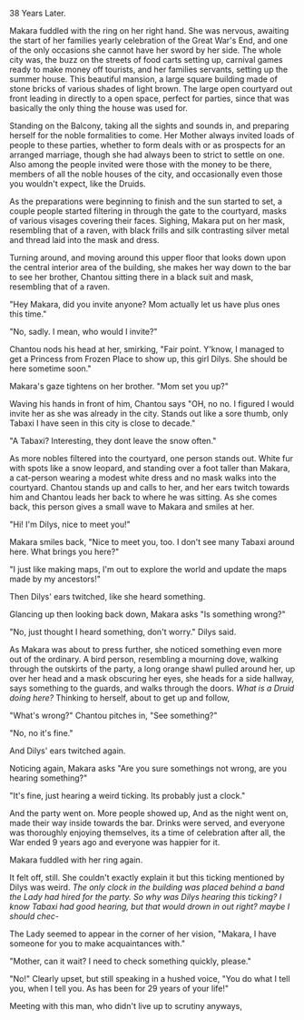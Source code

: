 38 Years Later.


Makara fuddled with the ring on her right hand. She was nervous, awaiting the start of her families yearly celebration of the Great War's End, and one of the only occasions she cannot have her sword by her side. The whole city was, the buzz on the streets of food carts setting up, carnival games ready to make money off tourists, and her families servants, setting up the summer house. This beautiful mansion, a large square building made of stone bricks of various shades of light brown. The large open courtyard out front leading in directly to a open space, perfect for parties, since that was basically the only thing the house was used for. 

Standing on the Balcony, taking all the sights and sounds in, and preparing herself for the noble formalities to come. Her Mother always invited loads of people to these parties, whether to form deals with or as prospects for an arranged marriage, though she had always been to strict to settle on one. Also among the people invited were those with the money to be there, members of all the noble houses of the city, and occasionally even those you wouldn't expect, like the Druids.

As the preparations were beginning to finish and the sun started to set, a couple people started filtering in through the gate to the courtyard, masks of various visages covering their faces. Sighing, Makara put on her mask, resembling that of a raven, with black frills and silk contrasting silver metal and thread laid into the mask and dress. 

Turning around, and moving around this upper floor that looks down upon the central interior area of the building, she makes her way down to the bar to see her brother, Chantou sitting there in a black suit and mask, resembling that of a raven. 

"Hey Makara, did you invite anyone? Mom actually let us have plus ones this time."

"No, sadly. I mean, who would I invite?"

Chantou nods his head at her, smirking, "Fair point. Y'know, I managed to get a Princess from Frozen Place to show up, this girl Dilys. She should be here sometime soon."

Makara's gaze tightens on her brother. "Mom set you up?"

Waving his hands in front of him, Chantou says "OH, no no. I figured I would invite her as she was already in the city. Stands out like a sore thumb, only Tabaxi I have seen in this city is close to decade."

"A Tabaxi? Interesting, they dont leave the snow often."

As more nobles filtered into the courtyard, one person stands out. White fur with spots like a snow leopard, and standing over a foot taller than Makara, a cat-person wearing a modest white dress and no mask walks into the courtyard. Chantou stands up and calls to her, and her ears twitch towards him and Chantou leads her back to where he was sitting. As she comes back, this person gives a small wave to Makara and smiles at her.

"Hi! I'm Dilys, nice to meet you!"

Makara smiles back, "Nice to meet you, too. I don't see many Tabaxi around here. What brings you here?"

"I just like making maps, I'm out to explore the world and update the maps made by my ancestors!"

Then Dilys' ears twitched, like she heard something.

Glancing up then looking back down, Makara asks "Is something wrong?"

"No, just thought I heard something, don't worry." Dilys said.

As Makara was about to press further, she noticed something even more out of the ordinary. A bird person, resembling a mourning dove, walking through the outskirts of the party, a long orange shawl pulled around her, up over her head and a mask obscuring her eyes, she heads for a side hallway, says something to the guards, and walks through the doors. *What is a Druid doing here?* Thinking to herself, about to get up and follow,

"What's wrong?" Chantou pitches in, "See something?"

"No, no it's fine."

And Dilys' ears twitched again.

Noticing again, Makara asks "Are you sure somethings not wrong, are you hearing something?"

"It's fine, just hearing a weird ticking. Its probably just a clock."

And the party went on. More people showed up, And as the night went on, made their way inside towards the bar. Drinks were served, and everyone was thoroughly enjoying themselves, its a time of celebration after all, the War ended 9 years ago and everyone was happier for it. 

Makara fuddled with her ring again.

It felt off, still. She couldn't exactly explain it but this ticking mentioned by Dilys was weird. *The only clock in the building was placed behind a band the Lady had hired for the party. So why was Dilys hearing this ticking? I know Tabaxi had good hearing, but that would drown in out right? maybe I should chec-*

The Lady seemed to appear in the corner of her vision, "Makara, I have someone for you to make acquaintances with."

"Mother, can it wait? I need to check something quickly, please."

"No!" Clearly upset, but still speaking in a hushed voice, "You do what I tell you, when I tell you. As has been for 29 years of your life!"

Meeting with this man, who didn't live up to scrutiny anyways, 